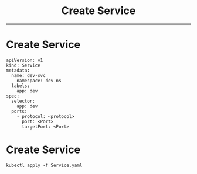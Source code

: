 <h1 align="center"> Create Service </h1>

----
# Create Service
```
apiVersion: v1
kind: Service
metadata:
  name: dev-svc
	namespace: dev-ns
  labels:
    app: dev
spec:
  selector:
    app: dev
  ports:
    - protocol: <protocol>
      port: <Port>
      targetPort: <Port>
```

# Create Service
```
kubectl apply -f Service.yaml
```